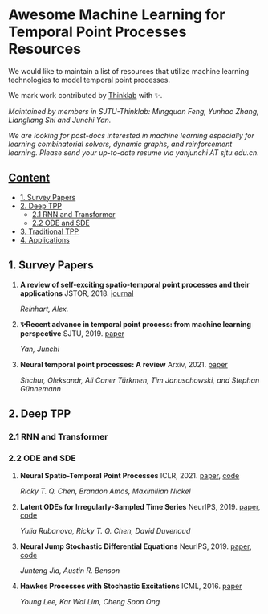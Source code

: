 

# Awesome Machine Learning for Temporal Point Processes Resources
We would like to maintain a list of resources that utilize machine learning technologies to model temporal point processes. 

We mark work contributed by [Thinklab](http://thinklab.sjtu.edu.cn) with ✨.

*Maintained by members in SJTU-Thinklab: Mingquan Feng, Yunhao Zhang, Liangliang Shi and Junchi Yan.*

*We are looking for post-docs interested in machine learning especially for learning combinatorial solvers, dynamic graphs, and reinforcement learning. Please send your up-to-date resume via yanjunchi AT sjtu.edu.cn.* 

## [Content](#content)

* [1. Survey Papers](#1-survey-papers)
* [2. Deep TPP](#2-modeling-papers)
    * [2.1 RNN and Transformer](#21-rnn-and-transformer)
    * [2.2 ODE and SDE](#22-ode-and-sde)
* [3. Traditional TPP](#3-tradtional-tpp)
* [4. Applications](#4-applications)




## 1. Survey Papers

1. **A review of self-exciting spatio-temporal point processes and their applications** JSTOR, 2018. [journal](https://www.jstor.org/stable/26770999?casa_token=Y49nXOAn5l8AAAAA:NmosnJySOB8wHG2r_6tyieWoaHhNdlZ2rI6q0pBkNtd5G_B5h45AwxL58fxLZZiqVWwSOKk5n0ufbZvwuaJ-QITKULDwRf6MQu53ED1p5r5HncxVSbCN)

    *Reinhart, Alex.*

2. **✨Recent advance in temporal point process: from machine learning perspective** SJTU, 2019. [paper](https://thinklab.sjtu.edu.cn/src/pp_survey.pdf)

    *Yan, Junchi*

3. **Neural temporal point processes: A review** Arxiv, 2021. [paper](https://arxiv.org/abs/2104.03528)

    *Shchur, Oleksandr, Ali Caner Türkmen, Tim Januschowski, and Stephan Günnemann*

## 2. Deep TPP

### 2.1 RNN and Transformer

### 2.2 ODE and SDE
1. **Neural Spatio-Temporal Point Processes** ICLR, 2021. [paper](https://arxiv.org/pdf/2011.04583.pdf), [code](https://github.com/facebookresearch/neural_stpp)

    *Ricky T. Q. Chen, Brandon Amos, Maximilian Nickel*

2. **Latent ODEs for Irregularly-Sampled Time Series** NeurIPS, 2019. [paper](https://papers.nips.cc/paper/2019/file/42a6845a557bef704ad8ac9cb4461d43-Paper.pdf), [code](https://github.com/YuliaRubanova/latent_ode) 

    *Yulia Rubanova, Ricky T. Q. Chen, David Duvenaud*

3. **Neural Jump Stochastic Differential Equations** NeurIPS, 2019. [paper](https://arxiv.org/pdf/1905.10403.pdf), [code](https://github.com/000Justin000/torchdiffeq/tree/jj585)

    *Junteng Jia, Austin R. Benson*

4. **Hawkes Processes with Stochastic Excitations**  ICML, 2016. [paper](https://arxiv.org/pdf/1609.06831.pdf)

    *Young Lee, Kar Wai Lim, Cheng Soon Ong*